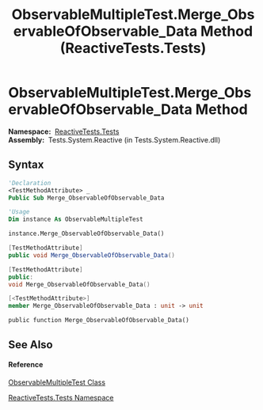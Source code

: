 ﻿---
title: ObservableMultipleTest.Merge_ObservableOfObservable_Data Method  (ReactiveTests.Tests)
TOCTitle: Merge_ObservableOfObservable_Data Method
ms:assetid: M:ReactiveTests.Tests.ObservableMultipleTest.Merge_ObservableOfObservable_Data
ms:mtpsurl: https://msdn.microsoft.com/en-us/library/reactivetests.tests.observablemultipletest.merge_observableofobservable_data(v=VS.103)
ms:contentKeyID: 36619303
ms.date: 06/28/2011
mtps_version: v=VS.103
f1_keywords:
- ReactiveTests.Tests.ObservableMultipleTest.Merge_ObservableOfObservable_Data
dev_langs:
- CSharp
- JScript
- VB
- FSharp
- c++
---

# ObservableMultipleTest.Merge\_ObservableOfObservable\_Data Method

**Namespace:**  [ReactiveTests.Tests](hh289046\(v=vs.103\).md)  
**Assembly:**  Tests.System.Reactive (in Tests.System.Reactive.dll)

## Syntax

``` vb
'Declaration
<TestMethodAttribute> _
Public Sub Merge_ObservableOfObservable_Data
```

``` vb
'Usage
Dim instance As ObservableMultipleTest

instance.Merge_ObservableOfObservable_Data()
```

``` csharp
[TestMethodAttribute]
public void Merge_ObservableOfObservable_Data()
```

``` c++
[TestMethodAttribute]
public:
void Merge_ObservableOfObservable_Data()
```

``` fsharp
[<TestMethodAttribute>]
member Merge_ObservableOfObservable_Data : unit -> unit 
```

``` jscript
public function Merge_ObservableOfObservable_Data()
```

## See Also

#### Reference

[ObservableMultipleTest Class](hh303586\(v=vs.103\).md)

[ReactiveTests.Tests Namespace](hh289046\(v=vs.103\).md)

